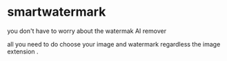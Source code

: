 # smartwatermark
you don't have to worry about the watermak AI remover

all you need to do choose your image and watermark regardless the image extension .
